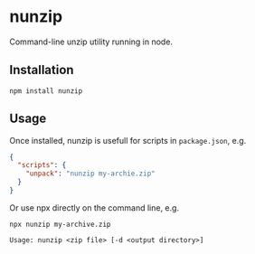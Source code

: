 # nunzip

Command-line unzip utility running in node.

## Installation

    npm install nunzip

## Usage

Once installed, nunzip is usefull for scripts in `package.json`, e.g.
```json
{
  "scripts": {
    "unpack": "nunzip my-archie.zip"
  }
}
```
Or use npx directly on the command line, e.g.

    npx nunzip my-archive.zip

```
Usage: nunzip <zip file> [-d <output directory>]
```

